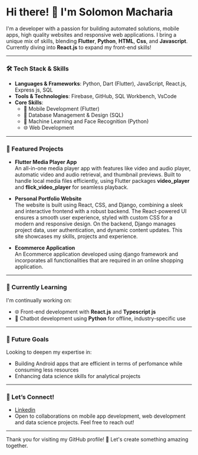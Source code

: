 # Hi there! 👋 I'm Solomon Macharia

I'm a developer with a passion for building automated solutions, mobile apps, high quality websites and responsive web applications. I bring a unique mix of skills, blending **Flutter**, **Python**, **HTML**, **Css**, and **Javascript**. Currently diving into **React.js** to expand my front-end skills!

---

### 🛠️ Tech Stack & Skills

- **Languages & Frameworks**: Python, Dart (Flutter), JavaScript, React.js, Express js, SQL
- **Tools & Technologies**: Firebase, GitHub, SQL Workbench, VsCode
- **Core Skills**:
  - 📱 Mobile Development (Flutter)
  - 🎨 Database Management & Design (SQL)
  - 🤖 Machine Learning and Face Recognition (Python)
  - 🌐 Web Development 

---

### 📌 Featured Projects

- **Flutter Media Player App**  
  An all-in-one media player app with features like video and audio player, automatic video and audio retrieval, and thumbnail previews. Built to handle local media files efficiently, using Flutter packages **video_player** and **flick_video_player** for seamless playback.

- **Personal Portfolio Website**  
The website is built using React, CSS, and Django, combining a sleek and interactive frontend with a robust backend. The React-powered UI ensures a smooth user experience, styled with custom CSS for a modern and responsive design. On the backend, Django manages project data, user authentication, and dynamic content updates. This site showcases my skills, projects and experience.

- **Ecommerce Application**  
  An Ecommerce application developed using django framework and incorporates all functionalities that are required in an online shopping application.

---

### 🚀 Currently Learning

I'm continually working on:
- 🌐 Front-end development with **React.js** and **Typescript js**
- 🤖 Chatbot development using **Python** for offline, industry-specific use

---

### 🌟 Future Goals

Looking to deepen my expertise in:
- Building Android apps that are efficient in terms of perfomance while consuming less resources
- Enhancing data science skills for analytical projects

---

### 🤝 Let’s Connect!

- [Linkedin](https://www.linkedin.com/in/solomon-macharia-9a7481270/)  
- Open to collaborations on mobile app development, web development and data science projects. Feel free to reach out!

---

Thank you for visiting my GitHub profile! 🙌 Let's create something amazing together.


<!---
solomon-developer-tech/solomon-developer-tech is a ✨ special ✨ repository because its `README.md` (this file) appears on your GitHub profile.
You can click the Preview link to take a look at your changes.
--->
